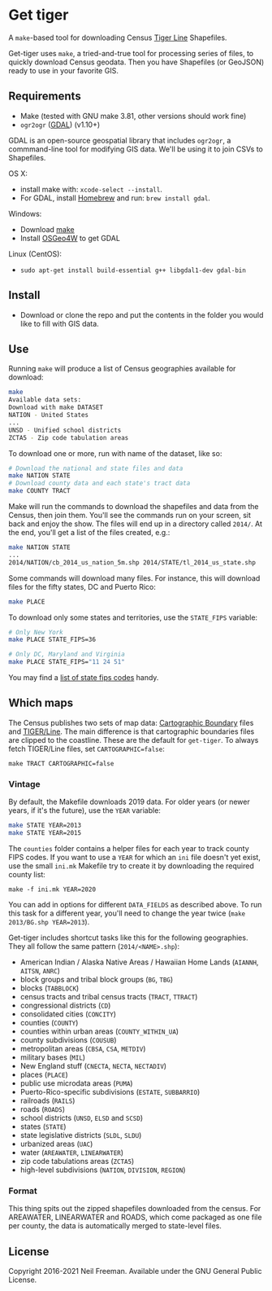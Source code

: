 # Get tiger

A `make`-based tool for downloading Census [Tiger Line](http://www.census.gov/geo/maps-data/data/tiger.html) Shapefiles.

Get-tiger uses `make`, a tried-and-true tool for processing series of files, to quickly download Census geodata. Then you have Shapefiles (or GeoJSON) ready to use in your favorite GIS.

## Requirements

* Make (tested with GNU make 3.81, other versions should work fine)
* `ogr2ogr` ([GDAL](http://www.gdal.org)) (v1.10+)

GDAL is an open-source geospatial library that includes `ogr2ogr`, a commmand-line tool for modifying GIS data. We'll be using it to join CSVs to Shapefiles.

OS X:
* install make with: `xcode-select --install`.
* For GDAL, install [Homebrew](http://brew.sh) and run: `brew install gdal`.

Windows:
* Download [make](http://gnuwin32.sourceforge.net/packages/make.htm)
* Install [OSGeo4W](http://trac.osgeo.org/osgeo4w/) to get GDAL

Linux (CentOS):
* `sudo apt-get install build-essential g++ libgdal1-dev gdal-bin`

## Install

* Download or clone the repo and put the contents in the folder you would like to fill with GIS data.

## Use

Running `make` will produce a list of Census geographies available for download:
```bash
make
Available data sets:
Download with make DATASET
NATION - United States
...
UNSD - Unified school districts
ZCTA5 - Zip code tabulation areas
```

To download one or more, run with name of the dataset, like so:
````bash
# Download the national and state files and data
make NATION STATE
# Download county data and each state's tract data
make COUNTY TRACT
````

Make will run the commands to download the shapefiles and data from the Census, then join them. You'll see the commands run on your screen, sit back and enjoy the show. The files will end up in a directory called `2014/`. At the end, you'll get a list of the files created, e.g.:
```bash
make NATION STATE
...
2014/NATION/cb_2014_us_nation_5m.shp 2014/STATE/tl_2014_us_state.shp
```

Some commands will download many files. For instance, this will download files for the fifty states, DC and Puerto Rico:
````bash
make PLACE
````

To download only some states and territories, use the `STATE_FIPS` variable:
````bash
# Only New York
make PLACE STATE_FIPS=36

# Only DC, Maryland and Virginia
make PLACE STATE_FIPS="11 24 51"
````

You may find a [list of state fips codes](https://en.wikipedia.org/wiki/Federal_Information_Processing_Standard_state_code) handy.

## Which maps

The Census publishes two sets of map data: [Cartographic Boundary](http://www.census.gov/geo/maps-data/data/tiger-cart-boundary.html) files and [TIGER/Line](http://www.census.gov/geo/maps-data/data/tiger-line.html). The main difference is that cartographic boundaries files are clipped to the coastline. These are the default for `get-tiger`. To always fetch TIGER/Line files, set `CARTOGRAPHIC=false`:
```
make TRACT CARTOGRAPHIC=false
```
### Vintage

By default, the Makefile downloads 2019 data. For older years (or newer years, if it's the future), use the `YEAR` variable:
```bash
make STATE YEAR=2013
make STATE YEAR=2015
```

The `counties` folder contains a helper files for each year to track county FIPS codes. If you want to use a `YEAR` for which an `ini` file doesn't yet exist, use the small `ini.mk` Makefile try to create it by downloading the required county list:
```
make -f ini.mk YEAR=2020
```

You can add in options for different `DATA_FIELDS` as described above. To run this task for a different year, you'll need to change the year twice (`make 2013/BG.shp YEAR=2013`).

Get-tiger includes shortcut tasks like this for the following geographies. They all follow the same pattern (`2014/<NAME>.shp`):

* American Indian / Alaska Native Areas / Hawaiian Home Lands (`AIANNH`, `AITSN`, `ANRC`)
* block groups and tribal block groups (`BG`, `TBG`)
* blocks (`TABBLOCK`)
* census tracts and tribal census tracts (`TRACT`, `TTRACT`)
* congressional districts (`CD`)
* consolidated cities (`CONCITY`)
* counties (`COUNTY`)
* counties within urban areas (`COUNTY_WITHIN_UA`)
* county subdivisions (`COUSUB`)
* metropolitan areas (`CBSA`, `CSA`, `METDIV`)
* military bases (`MIL`)
* New England stuff (`CNECTA`, `NECTA`, `NECTADIV`)
* places (`PLACE`)
* public use microdata areas (`PUMA`)
* Puerto-Rico-specific subdivisions (`ESTATE`, `SUBBARRIO`)
* railroads (`RAILS`)
* roads (`ROADS`)
* school districts (`UNSD`, `ELSD` and `SCSD`)
* states (`STATE`)
* state legislative districts (`SLDL`, `SLDU`)
* urbanized areas (`UAC`)
* water (`AREAWATER`, `LINEARWATER`)
* zip code tabulations areas (`ZCTA5`)
* high-level subdivisions (`NATION`, `DIVISION`, `REGION`)

### Format

This thing spits out the zipped shapefiles downloaded from the census. For AREAWATER, LINEARWATER and ROADS, which come packaged as one file per county, the data is automatically merged to state-level files.

## License

Copyright 2016-2021 Neil Freeman. Available under the GNU General Public License.
